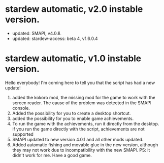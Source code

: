 # stardew automatic, v2.0 instable version.
* updated: SMAPI, v4.0.8.
* updated: stardew-access: beta 4, v1.6.0.4

# stardew automatic, v1.0 instable version.
Hello everybody! I'm coming here to tell you that the script has had a new update!
1. added the kokoro mod, the missing mod for the game to work with the screen reader.
The cause of the problem was detected in the SMAPI console.
2. Added the possibility for you to create a desktop shortcut.
3. added the possibility for you to enable game achievements.
4. To run the game with the achievements, run it directly from the desktop.
if you run the game directly with the script, achievements are not supported
5. SMAPI updated to new version 4.0.1 and all other mods updated.
6. Added automatic fishing and movable glue in the new version, although they may not work due to incompatibility with the new SMAPI.
PS: it didn't work for me.
Have a good game.
